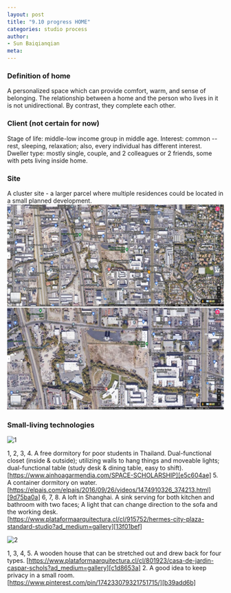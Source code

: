 ```yaml
---
layout: post
title: "9.10 progress HOME"
categories: studio process
author:
- Sun Baiqianqian
meta:
---
```




### Definition of home
A personalized space which can provide comfort, warm, and sense of belonging. The relationship between a home and the person who lives in it is not unidirectional. By contrast, they complete each other.



### Client (not certain for now)
Stage of life: middle-low income group in middle age.
Interest: common -- rest, sleeping, relaxation; also, every individual has different interest.
Dweller type: mostly single, couple, and 2 colleagues or 2 friends, some with pets living inside home.



### Site
A cluster site - a larger parcel where multiple residences could be located in a small planned development.
![site plan1](https://github.com/SunBaiqianqian/SunBaiqianqian-Portfolio/blob/master/assets/site.png?raw=true)
![site plan2](https://github.com/SunBaiqianqian/SunBaiqianqian-Portfolio/blob/master/assets/site2.png?raw=true)



### Small-living technologies
![1](https://github.com/SunBaiqianqian/SunBaiqianqian-Portfolio/blob/master/assets/pinup-1.jpg?raw=true)

1, 2, 3, 4. A free dormitory for poor students in Thailand. Dual-functional closet (inside & outside); utilizing walls to hang things and moveable lights; dual-functional table (study desk & dining table, easy to shift).
[https://www.ainhoagarmendia.com/SPACE-SCHOLARSHIP][e5c604ae]
5. A container dormitory on water.
[https://elpais.com/elpais/2016/09/26/videos/1474910326_374213.html][9d75ba0a]
6, 7, 8. A loft in Shanghai. A sink serving for both kitchen and bathroom with two faces; A light that can change direction to the sofa and the working desk.
[https://www.plataformaarquitectura.cl/cl/915752/hermes-city-plaza-standard-studio?ad_medium=gallery][13f01bef]

![2](https://github.com/SunBaiqianqian/SunBaiqianqian-Portfolio/blob/master/assets/pinup-2.jpg?raw=true)

  [e5c604ae]: https://www.ainhoagarmendia.com/SPACE-SCHOLARSHIP "https://www.ainhoagarmendia.com/SPACE-SCHOLARSHIP"
  [9d75ba0a]: https://elpais.com/elpais/2016/09/26/videos/1474910326_374213.html "https://elpais.com/elpais/2016/09/26/videos/1474910326_374213.html"
  [13f01bef]: https://www.plataformaarquitectura.cl/cl/915752/hermes-city-plaza-standard-studio?ad_medium=gallery "https://www.plataformaarquitectura.cl/cl/915752/hermes-city-plaza-standard-studio?ad_medium=gallery"

1, 3, 4, 5. A wooden house that can be stretched out and drew back for four types.
[https://www.plataformaarquitectura.cl/cl/801923/casa-de-jardin-caspar-schols?ad_medium=gallery][c1d8653a]
2. A good idea to keep privacy in a small room.
[https://www.pinterest.com/pin/174233079321751715/][b39add6b]

  [c1d8653a]: https://www.plataformaarquitectura.cl/cl/801923/casa-de-jardin-caspar-schols?ad_medium=gallery "https://www.plataformaarquitectura.cl/cl/801923/casa-de-jardin-caspar-schols?ad_medium=gallery"
  [b39add6b]: https://www.pinterest.com/pin/174233079321751715/ "https://www.pinterest.com/pin/174233079321751715/"

